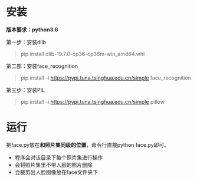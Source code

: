 # 安装

**版本要求：python3.6**

第一步：安装dlib
> pip install dlib-19.7.0-cp36-cp36m-win_amd64.whl

第二部：安装face_recognition
> pip install -i https://pypi.tuna.tsinghua.edu.cn/simple face_recognition

第三步：安装PIL
> pip install -i https://pypi.tuna.tsinghua.edu.cn/simple pillow

# 运行
把face.py放在**和照片集同级的位置**，命令行直接python face.py即可。
- 程序会对该目录下每个照片集进行操作
- 会将照片集里不带人脸的照片删除
- 会裁剪出人脸图像放在face文件夹下
